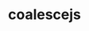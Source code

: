 ---
title:  "coalescejs" 
categories: left project small-gap
intro: "coalescejs"
url: "http://www.coalescejs.com/"
size: "default"
ccode: "default"
desc: "static site generatation for developers"
img: "blue-lemon.jpg"
imgtype: "background"
imgbgcode: "success"
repeat: "true"
modal: "#pophex"
order: 3
---
